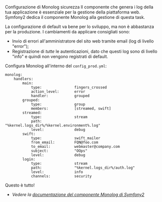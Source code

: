 Configurazione di Monolog
sicurezza
Il componente che genera i log della tua applicazione è essenziale per la gestione della piattaforma web.
Symfony2 dedica il componente Monolog alla gestione di questa task.

La configurazione di default va bene per lo sviluppo, ma non è abbastanza per la produzione.
I cambiamenti da applicare consigliati sono:

* Invio di errori all'amministratore del sito web tramite email (log di livello "error");
* Registrazione di _tutte_ le autenticazioni, dato che questi log sono di livello "info" e quindi non vengono registrati di default.

Configura Monolog all'interno del `config_prod.yml`:

	monolog:
		handlers:
			main:
				type:               fingers_crossed
				action_level:       error
				handler:            grouped
			grouped:
				type:               group
				members:            [streamed, swift]
			streamed:
				type:               stream
				path:               "%kernel.logs_dir%/%kernel.environment%.log"
				level:              debug
			swift:
				type:               swift_mailer
				from_email:         FQN@foo.com
				to_email:           webmaster@company.com
				subject:            "OOps"
				level:              debug
			login:
				type:               stream
				path:               "%kernel.logs_dir%/auth.log"
				level:              info
				channels:           security

Questo è tutto!

* _Vedere la [documentazione del componente Monolog di Symfony2](http://symfony.com/doc/master/cookbook/logging/monolog.html)_
